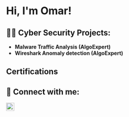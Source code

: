 <h1>Hi, I'm Omar!

<h2>👨‍💻 Cyber Security Projects:</h2>

- <b> Malware Traffic Analysis (AlgoExpert)</b>
 - <b> Wireshark Anomaly detection (AlgoExpert)</b>

<h2> Certifications</h2>

<h2> 🤳 Connect with me:</h2>

[<img align="left" alt=" Omar Yakwob | LinkedIn" width="22px" src="https://cdn.jsdelivr.net/npm/simple-icons@v3/icons/linkedin.svg" />][linkedin]

[linkedin]: https://www.linkedin.com/in/omar-yakwob-b76982263/
